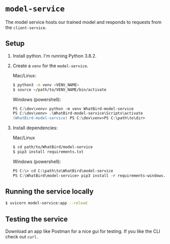 # `model-service`
The model service hosts our trained model and responds to requests from the `client-service`. 

## Setup

1. Install python.  I'm running Python 3.8.2.
2. Create a `venv` for the `model-service`. 

    Mac/Linux: 
    
    ```bash
    $ python3 -m venv <VENV_NAME>
    $ source ~/path/to/VENV_NAME/bin/activate
    ```

    Windows (powershell):

    ```ps
    PS C:\dev\venv> python -m venv WhatBird-model-service
    PS C:\dev\venv> .\WhatBird-model-service\Scripts\activate
    (WhatBird-model-service) PS C:\dev\venv>PS C:\path\to\dir> 
    ```
3. Install dependencies: 

    Mac/Linux
    ```bash
    $ cd path/to/WhatBird/model-service
    $ pip3 install requirements.txt
    ```

    Windows (powershell):
    ```ps
    PS C:\> cd C:\path\to\WhatBird\model-service
    PS C:\WhatBird\model-service> pip3 install -r requirements-windows.txt

    ```

## Running the service locally
```bash
$ uvicorn model-service:app --reload
```

## Testing the service
Download an app like Postman for a nice gui for testing.  If you like the CLI check out `curl`.


